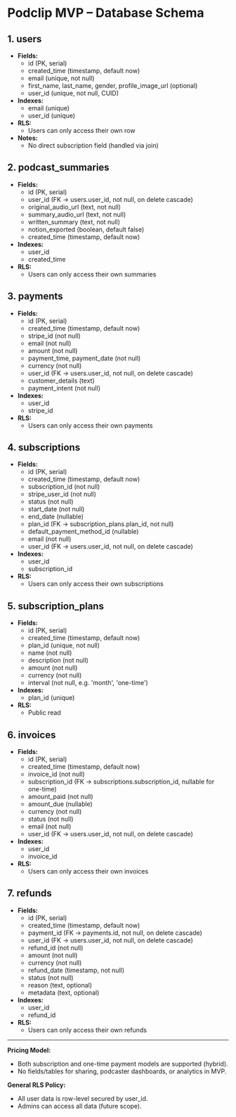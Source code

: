 # Podclip MVP – Database Schema

## 1. users
- **Fields:**
  - id (PK, serial)
  - created_time (timestamp, default now)
  - email (unique, not null)
  - first_name, last_name, gender, profile_image_url (optional)
  - user_id (unique, not null, CUID)
- **Indexes:**
  - email (unique)
  - user_id (unique)
- **RLS:**
  - Users can only access their own row
- **Notes:**
  - No direct subscription field (handled via join)

## 2. podcast_summaries
- **Fields:**
  - id (PK, serial)
  - user_id (FK → users.user_id, not null, on delete cascade)
  - original_audio_url (text, not null)
  - summary_audio_url (text, not null)
  - written_summary (text, not null)
  - notion_exported (boolean, default false)
  - created_time (timestamp, default now)
- **Indexes:**
  - user_id
  - created_time
- **RLS:**
  - Users can only access their own summaries

## 3. payments
- **Fields:**
  - id (PK, serial)
  - created_time (timestamp, default now)
  - stripe_id (not null)
  - email (not null)
  - amount (not null)
  - payment_time, payment_date (not null)
  - currency (not null)
  - user_id (FK → users.user_id, not null, on delete cascade)
  - customer_details (text)
  - payment_intent (not null)
- **Indexes:**
  - user_id
  - stripe_id
- **RLS:**
  - Users can only access their own payments

## 4. subscriptions
- **Fields:**
  - id (PK, serial)
  - created_time (timestamp, default now)
  - subscription_id (not null)
  - stripe_user_id (not null)
  - status (not null)
  - start_date (not null)
  - end_date (nullable)
  - plan_id (FK → subscription_plans.plan_id, not null)
  - default_payment_method_id (nullable)
  - email (not null)
  - user_id (FK → users.user_id, not null, on delete cascade)
- **Indexes:**
  - user_id
  - subscription_id
- **RLS:**
  - Users can only access their own subscriptions

## 5. subscription_plans
- **Fields:**
  - id (PK, serial)
  - created_time (timestamp, default now)
  - plan_id (unique, not null)
  - name (not null)
  - description (not null)
  - amount (not null)
  - currency (not null)
  - interval (not null, e.g. 'month', 'one-time')
- **Indexes:**
  - plan_id (unique)
- **RLS:**
  - Public read

## 6. invoices
- **Fields:**
  - id (PK, serial)
  - created_time (timestamp, default now)
  - invoice_id (not null)
  - subscription_id (FK → subscriptions.subscription_id, nullable for one-time)
  - amount_paid (not null)
  - amount_due (nullable)
  - currency (not null)
  - status (not null)
  - email (not null)
  - user_id (FK → users.user_id, not null, on delete cascade)
- **Indexes:**
  - user_id
  - invoice_id
- **RLS:**
  - Users can only access their own invoices

## 7. refunds
- **Fields:**
  - id (PK, serial)
  - created_time (timestamp, default now)
  - payment_id (FK → payments.id, not null, on delete cascade)
  - user_id (FK → users.user_id, not null, on delete cascade)
  - refund_id (not null)
  - amount (not null)
  - currency (not null)
  - refund_date (timestamp, not null)
  - status (not null)
  - reason (text, optional)
  - metadata (text, optional)
- **Indexes:**
  - user_id
  - refund_id
- **RLS:**
  - Users can only access their own refunds

---

**Pricing Model:**
- Both subscription and one-time payment models are supported (hybrid).
- No fields/tables for sharing, podcaster dashboards, or analytics in MVP.

**General RLS Policy:**
- All user data is row-level secured by user_id.
- Admins can access all data (future scope). 
